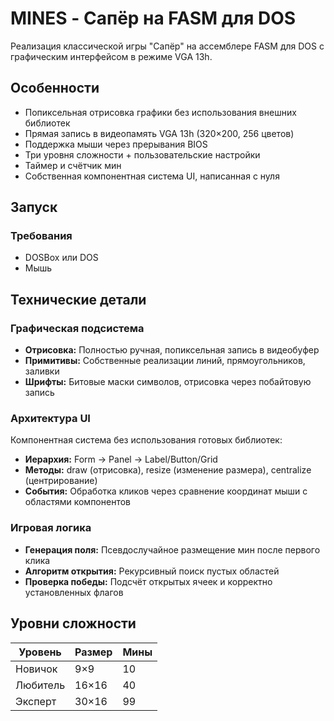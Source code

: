 # MINES - Сапёр на FASM для DOS

Реализация классической игры "Сапёр" на ассемблере FASM для DOS с графическим интерфейсом в режиме VGA 13h.

## Особенности

- Попиксельная отрисовка графики без использования внешних библиотек
- Прямая запись в видеопамять VGA 13h (320×200, 256 цветов)
- Поддержка мыши через прерывания BIOS
- Три уровня сложности + пользовательские настройки
- Таймер и счётчик мин
- Собственная компонентная система UI, написанная с нуля

## Запуск

### Требования
- DOSBox или DOS
- Мышь

## Технические детали

### Графическая подсистема
- **Отрисовка:** Полностью ручная, попиксельная запись в видеобуфер
- **Примитивы:** Собственные реализации линий, прямоугольников, заливки
- **Шрифты:** Битовые маски символов, отрисовка через побайтовую запись

### Архитектура UI
Компонентная система без использования готовых библиотек:
- **Иерархия:** Form → Panel → Label/Button/Grid
- **Методы:** draw (отрисовка), resize (изменение размера), centralize (центрирование)
- **События:** Обработка кликов через сравнение координат мыши с областями компонентов

### Игровая логика
- **Генерация поля:** Псевдослучайное размещение мин после первого клика
- **Алгоритм открытия:** Рекурсивный поиск пустых областей
- **Проверка победы:** Подсчёт открытых ячеек и корректно установленных флагов

## Уровни сложности

| Уровень  | Размер | Мины |
|----------|--------|------|
| Новичок  | 9×9    |  10  |
| Любитель | 16×16  |  40  |
| Эксперт  | 30×16  |  99  |
